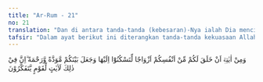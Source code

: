 ```yaml
---
title: "Ar-Rum - 21"
no: 21
translation: "Dan di antara tanda-tanda (kebesaran)-Nya ialah Dia menciptakan pasangan-pasangan untukmu dari jenismu sendiri, agar kamu cenderung dan merasa tenteram kepadanya, dan Dia menjadikan di antaramu rasa kasih dan sayang. Sungguh, pada yang demikian itu benar-benar terdapat tanda-tanda (kebesaran Allah) bagi kaum yang berpikir. "
tafsir: "Dalam ayat berikut ini diterangkan tanda-tanda kekuasaan Allah yaitu kehidupan bersama antara laki-laki dan perempuan dalam sebuah perkawinan. Manusia mengetahui bahwa mereka mempunyai perasaan tertentu terhadap jenis yang lain. Perasaan dan pikiran-pikiran itu ditimbulkan oleh daya tarik yang ada pada masing-masing mereka, yang menjadikan yang satu tertarik kepada yang lain, sehingga antara kedua jenis, laki-laki dan perempuan, itu terjalin hubungan yang wajar. Mereka melangkah maju dan berusaha agar perasaan-perasaan dan kecenderungan-kecenderungan antara laki-laki dengan perempuan tercapai. \n\nPuncak dari semuanya itu ialah terjadinya perkawinan antara laki-laki dengan perempuan. Dalam keadaan demikian, bagi laki-laki hanya istrinya perempuan yang paling baik, sedang bagi perempuan hanya suaminya laki-laki yang menarik hatinya. Masing-masing merasa tenteram hatinya dengan adanya pasangan itu. Semuanya itu merupakan modal yang paling berharga dalam membina rumah tangga bahagia. Dengan adanya rumah tangga yang berbahagia, jiwa dan pikiran menjadi tenteram, tubuh dan hati mereka menjadi tenang, kehidupan dan penghidupan menjadi mantap, kegairahan hidup akan timbul, dan ketenteraman bagi laki-laki dan perempuan secara menyeluruh akan tercapai.\n\nDialah yang menciptakan kamu dari jiwa yang satu (Adam) dan daripadanya Dia menciptakan pasangannya, agar dia merasa senang kepadanya. Maka setelah dicampurinya, (istrinya) mengandung kandungan yang ringan, dan teruslah dia merasa ringan (beberapa waktu). Kemudian ketika dia merasa berat, keduanya (suami istri) bermohon kepada Allah, Tuhan Mereka (seraya berkata), \"Jika Engkau memberi kami anak yang saleh, tentulah kami akan selalu bersyukur.\" (al-A'raf/7: 189)\n\nKhusus mengenai kata-kata mawaddah (rasa kasih) dan rahmah (sayang), Mujahid dan 'Ikrimah berpendapat bahwa yang pertama adalah sebagai ganti dari kata \"nikah\" (bersetubuh) dan yang kedua sebagai kata ganti \"anak\". Jadi menurut Mujahid dan 'Ikrimah, maksud ungkapan ayat \"bahwa Dia menjadikan antara suami dan istri rasa kasih sayang\" ialah adanya perkawinan sebagai yang disyariatkan Tuhan antara seorang laki-laki dengan seorang perempuan dari jenisnya sendiri, yaitu jenis manusia, akan terjadi persenggamaan yang menyebabkan adanya anak-anak dan keturunan. Persenggamaan merupakan suatu yang wajar dalam kehidupan manusia, sebagaimana adanya anak-anak yang merupakan suatu yang umum pula. \n\nAda yang berpendapat bahwa mawaddah bagi anak muda, dan rahmah bagi orang tua. Ada pula yang menafsirkan bahwa mawaddah ialah rasa kasih sayang yang makin lama terasa makin kuat antara suami istri. Sehubungan dengan mawaddah itu Allah mengutuk kaum Lut yang melampiaskan nafsunya dengan melakukan homoseks, dan meninggalkan istri-istri mereka yang seharusnya menjadi tempat mereka melimpahkan rasa kasih sayang dan melakukan persenggamaan. Allah berfirman:\n\nDan kamu tinggalkan (perempuan) yang diciptakan Tuhan untuk menjadi istri-istri kamu? (asy-Syu'ara'/26: 166) \n\nDalam ayat ini, Allah memberitahukan kepada kaum laki-laki bahwa \"tempat tertentu\" itu ada pada perempuan dan dijadikan untuk laki-laki. Dalam hadis diterangkan bahwa para istri semestinya melayani ajakan suaminya, kapan saja ia menghendaki, namun harus melihat kondisi masing-masing, baik dari segi kesehatan ataupun emosional. Dengan demikian, akan terjadi keharmonisan dalam rumah tangga. Nabi saw bersabda:\n\nDemi Tuhan yang jiwaku berada di tangan-Nya, tidak ada seseorang lelaki pun yang mengajak istrinya untuk bercampur, tetapi ia (istri) enggan, kecuali yang ada di langit akan marah kepada istri itu, sampai suaminya rida kepadanya. Dalam lafal yang lain, hadis ini berbunyi, \"Apabila istri tidur meninggalkan ranjang suaminya maka malaikat-malaikat akan melaknatinya hingga ia berada di pagi hari. (Riwayat Muslim dari Abu Hurairah) \n\nDalam ayat ini dan ayat-ayat yang lain, Allah menetapkan ketentuan-ketentuan hidup suami istri untuk mencapai kebahagiaan hidup, ketenteraman jiwa, dan kerukunan hidup berumah tangga. Apabila hal itu belum tercapai, mereka semestinya mengadakan introspeksi terhadap diri mereka sendiri, meneliti apa yang belum dapat mereka lakukan serta kesalahan-kesalahan yang telah mereka perbuat. Kemudian mereka menetapkan cara yang paling baik untuk berdamai dan memenuhi kekurangan tersebut sesuai dengan ketentuan-ketentuan Allah, sehingga tujuan perkawinan yang diharapkan itu tercapai, yaitu ketenangan, saling mencintai, dan kasih sayang.\n\nDemikian agungnya perkawinan itu, dan rasa kasih sayang ditimbulkannya, sehingga ayat ini ditutup dengan menyatakan bahwa semuanya itu merupakan tanda-tanda kekuasaan dan kebesaran Allah bagi orang-orang yang mau menggunakan pikirannya. Akan tetapi, sedikit sekali manusia yang mau mengingat kekuasaan Allah yang menciptakan pasangan bagi mereka dari jenis mereka sendiri (jenis manusia) dan menanamkan rasa cinta dan kasih sayang dalam jiwa mereka.\n\nSuatu penelitian ilmiah menunjukkan bahwa setelah meneliti ribuan pasangan suami istri (pasutri) maka disimpulkan bahwa setelah diadakan korelasi, maka antara kedua pasangan tadi terdapat banyak kesamaan, baik secara psikologis maupun secara fisik. Maksud \"jenis kamu sendiri\" di sini adalah dari sisi psikis dan fisik yang sama sehingga mereka mempunyai kesamaan antara keduanya. Hanya dengan hidup bersama pasangan yang serasa akrab (familiar) dengannya, maka akan tumbuh perasaan mawaddah dan rahmah, kasih sayang dan perasaan cinta. Oleh karena itu, teman hidup harus dipilih dari jenis, kelompok fisik, dan kejiwaan yang mempunyai kemiripan yang serupa dengannya."
---
```


وَمِنْ اٰيٰتِهٖٓ اَنْ خَلَقَ لَكُمْ مِّنْ اَنْفُسِكُمْ اَزْوَاجًا لِّتَسْكُنُوْٓا اِلَيْهَا وَجَعَلَ بَيْنَكُمْ مَّوَدَّةً وَّرَحْمَةً ۗاِنَّ فِيْ ذٰلِكَ لَاٰيٰتٍ لِّقَوْمٍ يَّتَفَكَّرُوْنَ
